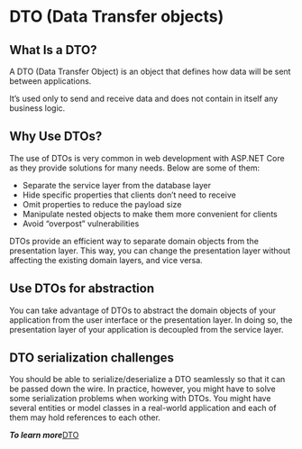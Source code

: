 # DTO (Data Transfer objects)

## What Is a DTO?
A DTO (Data Transfer Object) is an object that defines how data will be sent between applications.

It’s used only to send and receive data and does not contain in itself any business logic.

## Why Use DTOs?
The use of DTOs is very common in web development with ASP.NET Core as they provide solutions for many needs. Below are some of them:

* Separate the service layer from the database layer
* Hide specific properties that clients don’t need to receive
* Omit properties to reduce the payload size
* Manipulate nested objects to make them more convenient for clients
* Avoid “overpost” vulnerabilities

DTOs provide an efficient way to separate domain objects from the presentation layer. This way, you can change the presentation layer without affecting the existing domain layers, and vice versa.

## Use DTOs for abstraction
You can take advantage of DTOs to abstract the domain objects of your application from the user interface or the presentation layer. In doing so, the presentation layer of your application is decoupled from the service layer.

## DTO serialization challenges
You should be able to serialize/deserialize a DTO seamlessly so that it can be passed down the wire. In practice, however, you might have to solve some serialization problems when working with DTOs. You might have several entities or model classes in a real-world application and each of them may hold references to each other.

***To learn more***[DTO](https://www.telerik.com/blogs/dotnet-basics-dto-data-transfer-object)
